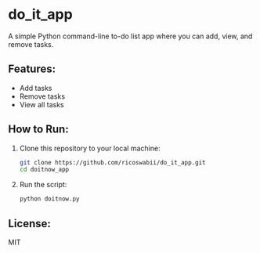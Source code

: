 # do_it_app

A simple Python command-line to-do list app where you can add, view, and remove tasks.

## Features:
- Add tasks
- Remove tasks
- View all tasks

## How to Run:
1. Clone this repository to your local machine:

   ```bash
   git clone https://github.com/ricoswabii/do_it_app.git
   cd doitnow_app
   ```

2. Run the script:

   ```bash
   python doitnow.py
   ```

## License:
MIT

